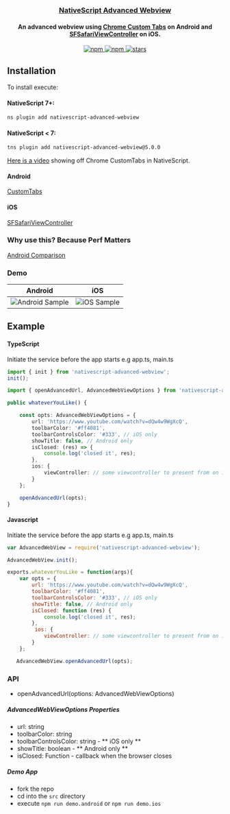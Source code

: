 <a align="center" href="https://www.npmjs.com/package/nativescript-advanced-webview">
    <h3 align="center">NativeScript Advanced Webview</h3>
</a>
<h4 align="center">
An advanced webview using <a href="https://developer.chrome.com/multidevice/android/customtabs#whatarethey">Chrome Custom Tabs</a> on Android and <a href="https://developer.apple.com/reference/safariservices/sfsafariviewcontroller?language=objc">SFSafariViewController</a> on iOS.
</h4>

<p align="center">
    <a href="https://www.npmjs.com/package/nativescript-advanced-webview">
        <img src="https://img.shields.io/npm/v/nativescript-advanced-webview.svg" alt="npm">
    </a>
    <a href="https://www.npmjs.com/package/nativescript-advanced-webview">
        <img src="https://img.shields.io/npm/dt/nativescript-advanced-webview.svg?label=npm%20downloads" alt="npm">
    </a>
    <a href="https://github.com/bradmartin/nativescript-advanced-webview/stargazers">
        <img src="https://img.shields.io/github/stars/bradmartin/nativescript-advanced-webview.svg" alt="stars">
    </a>
</p>

## Installation

To install execute:

#### NativeScript 7+:

```bash
ns plugin add nativescript-advanced-webview
```

#### NativeScript < 7:

```bash
tns plugin add nativescript-advanced-webview@5.0.0
```

[Here is a video](https://youtu.be/LVseK_CZp5g) showing off Chrome CustomTabs in NativeScript.

#### Android

[CustomTabs](https://developer.android.com/reference/android/support/customtabs/package-summary.html)

#### iOS

[SFSafariViewController](https://developer.apple.com/reference/safariservices/sfsafariviewcontroller?language=objc)

### Why use this? Because Perf Matters

[Android Comparison](https://developer.chrome.com/multidevice/images/customtab/performance.gif)

### Demo

| Android                                   | iOS                                             |
| ----------------------------------------- | ----------------------------------------------- |
| ![Android Sample](screens/chromeTabs.gif) | ![iOS Sample](screens/safariViewController.gif) |

## Example

#### TypeScript

Initiate the service before the app starts e.g app.ts, main.ts

```typescript
import { init } from 'nativescript-advanced-webview';
init();
```

```typescript
import { openAdvancedUrl, AdvancedWebViewOptions } from 'nativescript-advanced-webview';

public whateverYouLike() {

    const opts: AdvancedWebViewOptions = {
        url: 'https://www.youtube.com/watch?v=dQw4w9WgXcQ',
        toolbarColor: '#ff4081',
        toolbarControlsColor: '#333', // iOS only
        showTitle: false, // Android only
        isClosed: (res) => {
            console.log('closed it', res);
        },
        ios: {
            viewController: // some viewcontroller to present from on iOS
        }
    };

    openAdvancedUrl(opts);
}
```

#### Javascript

Initiate the service before the app starts e.g app.ts, main.ts

```javascript
var AdvancedWebView = require('nativescript-advanced-webview');

AdvancedWebView.init();
```

```javascript
exports.whateverYouLike = function(args){
    var opts = {
        url: 'https://www.youtube.com/watch?v=dQw4w9WgXcQ',
        toolbarColor: '#ff4081',
        toolbarControlsColor: '#333', // iOS only
        showTitle: false, // Android only
        isClosed: function (res) {
            console.log('closed it', res);
        },
         ios: {
            viewController: // some viewcontroller to present from on iOS
        }
    };

   AdvancedWebView.openAdvancedUrl(opts);
```

### API

- openAdvancedUrl(options: AdvancedWebViewOptions)

##### AdvancedWebViewOptions Properties

- url: string
- toolbarColor: string
- toolbarControlsColor: string - ** iOS only **
- showTitle: boolean - ** Android only **
- isClosed: Function - callback when the browser closes

##### Demo App

- fork the repo
- cd into the `src` directory
- execute `npm run demo.android` or `npm run demo.ios`
